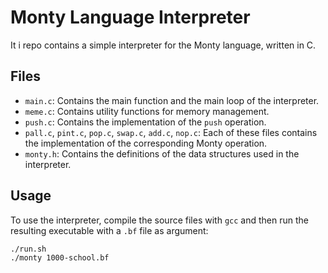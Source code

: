 # Monty Language Interpreter

It i repo contains a simple interpreter for the Monty language, written in C.

## Files

- `main.c`: Contains the main function and the main loop of the interpreter.
- `meme.c`: Contains utility functions for memory management.
- `push.c`: Contains the implementation of the `push` operation.
- `pall.c`, `pint.c`, `pop.c`, `swap.c`, `add.c`, `nop.c`: Each of these files contains the implementation of the corresponding Monty operation.
- `monty.h`: Contains the definitions of the data structures used in the interpreter.

## Usage

To use the interpreter, compile the source files with `gcc` and then run the resulting executable with a `.bf` file as argument:

```sh
./run.sh
./monty 1000-school.bf
```
